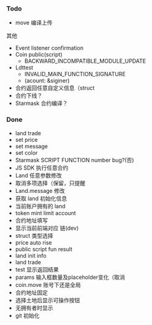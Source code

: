 ### Todo

- move 编译上传

其他

- Event listener confirmation
- Coin public(script)
  - BACKWARD_INCOMPATIBLE_MODULE_UPDATE
- Ldttest
  - INVALID_MAIN_FUNCTION_SIGNATURE
  - (acount: &siginer)
- 合约返回任意自定义信息（struct
- 合约下线？
- Starmask 合约编译？

### Done

- land trade
- set price
- set message
- set color
- Starmask SCRIPT FUNCTION number bug?(否)
- JS SDK 执行任意合约
- Land 任意参数修改
- 取消多项选择（保留，只提醒
- Land.message 修改
- 获取 land 初始化信息
- 当前账户拥有的 land
- token mint limit account
- 合约地址填写
- 显示当前前端对应 链(dev)
- struct 类型选择
- price auto rise
- public script fun result
- land init info
- land trade
- test 显示返回结果
- params 输入框数量及placeholder变化（取消
- coin.move 账号下还是全局
- 合约地址固定
- 选择土地后显示可操作按钮
- 无拥有者时显示
- git 初始化